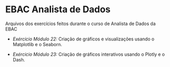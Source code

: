 # EBAC Analista de Dados
 Arquivos dos exercícios feitos durante o curso de Analista de Dados da EBAC

 - *Exércicio Módulo 22:*
 Criação de gráficos e visualizações usando o Matplotlib e o Seaborn.

 - *Exércicio Módulo 23:*
 Criação de gráficos interativos usando o Plotly e o Dash.
